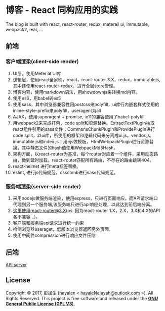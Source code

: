 # 博客 - React 同构应用的实践
The blog is built with react, react-router, redux, materail ui, immutable, webpack2, es6, ...

## 前端
### 客户端渲染(client-side render)
1. UI层，使用Meterial UI库
2. 逻辑层，使用react全家桶，react，react-router 3.X，redux，immutablejs, 其中还使用react-router-redux，进行全局store管理。
3. 博客内容，使用markdown语法，用showdownjs来转换md内容。
4. 使用es6，用babel转es5
5. 使用sass，其中浏览器兼容性用postcss来polyfill，ui库行内嵌套样式使用的inline-style-prefix来polyfill，useragent为all
6. AJAX，使用superagent + promise, ie11的兼容使用了babel-polyfill
7. 用webpack2来完成打包，code split和资源替换。ExtractTextPlugin抽取react组件引用的sass文件；CommonsChunkPlugin和ProvidePlugin进行code split，以ui库，所使用的框架和逻辑代码来分离成ui.js，vendor.js，immutable.js和index.js；用ejs做模板，HtmlWebpackPlugin进行资源替换，其中静态文件的hash值使用WebpackMd5Hash。
8. 架构方面，以react-router为基准，每个router对应着一个组件，采用动态路由，做到延时加载。react-router匹配所有路由，不存在的路由跳转404。
9. react-helmet 进行meta标签替换。
10. eslint, 进行js代码规范，csscomb进行sass代码规范。

### 服务端渲染(server-side render)
1. 采用nodejs做服务端渲染，使用express，只进行页面响应。而API请求端口代理到另一个服务端,该服务端只进行api响应处理，以此达到前后端分离。
2. 这里使用react-router@3.X(ps: 因为react-router 1.X，2.X，3.X和4.X的API各不兼容...)。
3. 客户端和服务端api请求进行统一约束
4. 检测浏览器useraget，低版本浏览器返回另外页面。
5. 使用中间件compression进行响应文件压缩

## 后端
[API server](https://github.com/Nelayah/blogCMS)

## License

Copyright © 2017, 彭加生 (hayalen < hayaleNelayah@outlook.com >). All Rights Reserved.
This project is free software and released under the **[GNU General Public License (GPL V3)](http://www.gnu.org/licenses/gpl.html)**.


